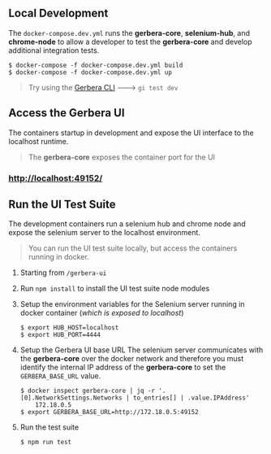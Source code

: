 ## Local Development

The `docker-compose.dev.yml` runs the **gerbera-core**, **selenium-hub**, and **chrome-node** to allow a developer to test
the **gerbera-core** and develop additional integration tests.

```
$ docker-compose -f docker-compose.dev.yml build
$ docker-compose -f docker-compose.dev.yml up
```

> Try using the [Gerbera CLI](cli.md) ---> `gi test dev`

## Access the Gerbera UI

The containers startup in development and expose the UI interface
to the localhost runtime.

> The **gerbera-core** exposes the container port for the UI

### [http://localhost:49152/](http://localhost:49152/)


## Run the UI Test Suite

The development containers run a selenium hub and chrome node and expose the
selenium server to the localhost environment.

> You can run the UI test suite locally, but access the containers running in docker.

1. Starting from `/gerbera-ui`
2. Run `npm install` to install the UI test suite node modules
3. Setup the environment variables for the Selenium server running in docker container (_which is exposed to localhost_)
    ```
    $ export HUB_HOST=localhost
    $ export HUB_PORT=4444
    ```
4. Setup the Gerbera UI base URL
    The selenium server communicates with the **gerbera-core** over the docker network and therefore you must identify the internal
    IP address of the **gerbera-core** to set the `GERBERA_BASE_URL` value.
    
    ```
    $ docker inspect gerbera-core | jq -r '.[0].NetworkSettings.Networks | to_entries[] | .value.IPAddress'
        172.18.0.5
    $ export GERBERA_BASE_URL=http://172.18.0.5:49152
    ```
5. Run the test suite 
    ```
    $ npm run test
    ```
